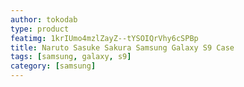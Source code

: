 ```yaml
---
author: tokodab
type: product
featimg: 1krIUmo4mzlZayZ--tYSOIQrVhy6cSPBp
title: Naruto Sasuke Sakura Samsung Galaxy S9 Case
tags: [samsung, galaxy, s9]
category: [samsung]
---
```

